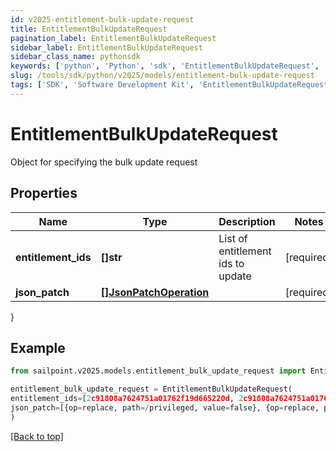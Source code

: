 ```yaml
---
id: v2025-entitlement-bulk-update-request
title: EntitlementBulkUpdateRequest
pagination_label: EntitlementBulkUpdateRequest
sidebar_label: EntitlementBulkUpdateRequest
sidebar_class_name: pythonsdk
keywords: ['python', 'Python', 'sdk', 'EntitlementBulkUpdateRequest', 'V2025EntitlementBulkUpdateRequest'] 
slug: /tools/sdk/python/v2025/models/entitlement-bulk-update-request
tags: ['SDK', 'Software Development Kit', 'EntitlementBulkUpdateRequest', 'V2025EntitlementBulkUpdateRequest']
---
```


# EntitlementBulkUpdateRequest

Object for specifying the bulk update request

## Properties

Name | Type | Description | Notes
------------ | ------------- | ------------- | -------------
**entitlement_ids** | **[]str** | List of entitlement ids to update | [required]
**json_patch** | [**[]JsonPatchOperation**](json-patch-operation) |  | [required]
}

## Example

```python
from sailpoint.v2025.models.entitlement_bulk_update_request import EntitlementBulkUpdateRequest

entitlement_bulk_update_request = EntitlementBulkUpdateRequest(
entitlement_ids=[2c91808a7624751a01762f19d665220d, 2c91808a7624751a01762f19d67c220e, 2c91808a7624751a01762f19d692220f],
json_patch=[{op=replace, path=/privileged, value=false}, {op=replace, path=/requestable, value=false}, {op=replace, path=/privilegeOverride/overrideLevel, value=HIGH}]
)

```
[[Back to top]](#) 

